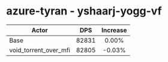 # azure-tyran - yshaarj-yogg-vf
| Actor | DPS | Increase |
|---|:---:|:---:|
|Base|82831|0.00%|
|void_torrent_over_mfi|82805|-0.03%|
